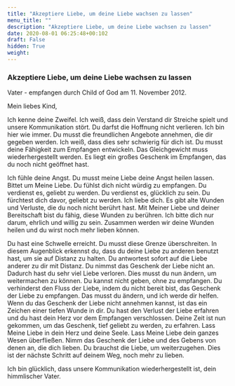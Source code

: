 ```yaml
---
title: "Akzeptiere Liebe, um deine Liebe wachsen zu lassen"
menu_title: ""
description: "Akzeptiere Liebe, um deine Liebe wachsen zu lassen"
date: 2020-08-01 06:25:48+00:102
draft: False
hidden: True
weight:
---
```

### Akzeptiere Liebe, um deine Liebe wachsen zu lassen

Vater - empfangen durch Child of God am 11. November 2012.

Mein liebes Kind,

Ich kenne deine Zweifel. Ich weiß, dass dein Verstand dir Streiche spielt und unsere Kommunikation stört. Du darfst die Hoffnung nicht verlieren. Ich bin hier wie immer. Du musst die freundlichen Angebote annehmen, die dir gegeben werden. Ich weiß, dass dies sehr schwierig für dich ist. Du musst deine Fähigkeit zum Empfangen entwickeln. Das Gleichgewicht muss wiederhergestellt werden. Es liegt ein großes Geschenk im Empfangen, das du noch nicht geöffnet hast.

Ich fühle deine Angst. Du musst meine Liebe deine Angst heilen lassen. Bittet um Meine Liebe. Du fühlst dich nicht würdig zu empfangen. Du verdienst es, geliebt zu werden. Du verdienst es, glücklich zu sein. Du fürchtest dich davor, geliebt zu werden. Ich liebe dich. Es gibt alte Wunden und Verluste, die du noch nicht berührt hast. Mit Meiner Liebe und deiner Bereitschaft bist du fähig, diese Wunden zu berühren. Ich bitte dich nur darum, ehrlich und willig zu sein. Zusammen werden wir deine Wunden heilen und du wirst noch mehr lieben können.

Du hast eine Schwelle erreicht. Du musst diese Grenze überschreiten. In diesem Augenblick erkennst du, dass du deine Liebe zu anderen benutzt hast, um sie auf Distanz zu halten. Du antwortest sofort auf die Liebe anderer zu dir mit Distanz. Du nimmst das Geschenk der Liebe nicht an. Dadurch hast du sehr viel Liebe verloren. Dies musst du nun ändern, um weitermachen zu können. Du kannst nicht geben, ohne zu empfangen. Du verhinderst den Fluss der Liebe, indem du nicht bereit bist, das Geschenk der Liebe zu empfangen. Das musst du ändern, und ich werde dir helfen. Wenn du das Geschenk der Liebe nicht annehmen kannst, ist das ein Zeichen einer tiefen Wunde in dir. Du hast den Verlust der Liebe erfahren und du hast dein Herz vor dem Empfangen verschlossen. Deine Zeit ist nun gekommen, um das Geschenk, tief geliebt zu werden, zu erfahren. Lass Meine Liebe in dein Herz und deine Seele. Lass Meine Liebe dein ganzes Wesen überfließen. Nimm das Geschenk der Liebe und des Gebens von denen an, die dich lieben. Du brauchst die Liebe, um weiterzugehen. Dies ist der nächste Schritt auf deinem Weg, noch mehr zu lieben.

Ich bin glücklich, dass unsere Kommunikation wiederhergestellt ist, dein himmlischer Vater.
